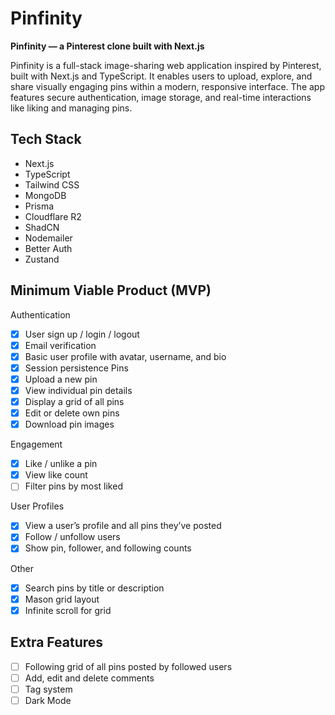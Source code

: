 # Pinfinity

**Pinfinity — a Pinterest clone built with Next.js**

Pinfinity is a full-stack image-sharing web application inspired by Pinterest, built with Next.js and TypeScript. It enables users to upload, explore, and share visually engaging pins within a modern, responsive interface. The app features secure authentication, image storage, and real-time interactions like liking and managing pins.

## Tech Stack

- Next.js
- TypeScript
- Tailwind CSS
- MongoDB
- Prisma
- Cloudflare R2
- ShadCN
- Nodemailer
- Better Auth
- Zustand

## Minimum Viable Product (MVP)

Authentication

- [x] User sign up / login / logout
- [x] Email verification
- [x] Basic user profile with avatar, username, and bio
- [x] Session persistence Pins
- [x] Upload a new pin
- [x] View individual pin details
- [x] Display a grid of all pins
- [x] Edit or delete own pins
- [x] Download pin images

Engagement

- [x] Like / unlike a pin
- [x] View like count
- [ ] Filter pins by most liked

User Profiles

- [x] View a user’s profile and all pins they’ve posted
- [x] Follow / unfollow users
- [x] Show pin, follower, and following counts

Other

- [x] Search pins by title or description
- [x] Mason grid layout
- [x] Infinite scroll for grid

## Extra Features

- [ ] Following grid of all pins posted by followed users
- [ ] Add, edit and delete comments
- [ ] Tag system
- [ ] Dark Mode
